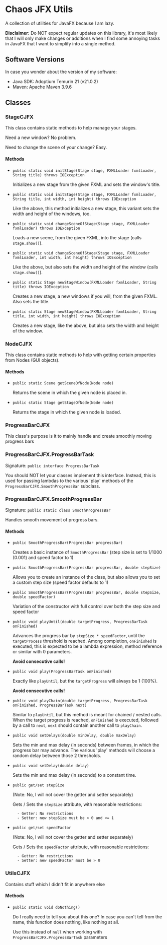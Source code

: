 # Chaos JFX Utils
A collection of utilities for JavaFX because I am lazy.

**Disclaimer:** Do NOT expect regular updates on this library, it's most likely that I will only make changes or additions
when I find some annoying tasks in JavaFX that I want to simplify into a single method.


## Software Versions
In case you wonder about the version of my software:
- Java SDK: Adoptium Temurin 21 (v21.0.2)
- Maven: Apache Maven 3.9.6


## Classes

### StageCJFX
This class contains static methods to help manage your stages.

Need a new window? No problem.

Need to change the scene of your change? Easy.

#### Methods

- `public static void initStage(Stage stage, FXMLLoader fxmlLoader, String title) throws IOException`

	Initializes a new stage from the given FXML and sets the window's title.


- `public static void initStage(Stage stage, FXMLLoader fxmlLoader, String title, int width, int height) throws IOException`

	Like the above, this method initializes a new stage, this variant sets the width and height of the windows, too.


- `public static void changeSceneOfStage(Stage stage, FXMLLoader fxmlLoader) throws IOException`

	Loads a new scene, from the given FXML, into the stage (calls `stage.show()`).


- `public static void changeSceneOfStage(Stage stage, FXMLLoader fxmlLoader, int width, int height) throws IOException`

	Like the above, but also sets the width and height of the window (calls `stage.show()`).


- `public static Stage newStageWindow(FXMLLoader fxmlLoader, String title) throws IOException`

	Creates a new stage, a new windows if you will, from the given FXML. Also sets the title.


- `public static Stage newStageWindow(FXMLLoader fxmlLoader, String title, int width, int height) throws IOException`

	Creates a new stage, like the above, but also sets the width and height of the window.


### NodeCJFX
This class contains static methods to help with getting certain properties from Nodes (GUI objects).

#### Methods

- `public static Scene getSceneOfNode(Node node)`

	Returns the scene in which the given node is placed in.


- `public static Stage getStageOfNode(Node node)`

	Returns the stage in which the given node is loaded.


### ProgressBarCJFX
This class's purpose is it to mainly handle and create smoothly moving progress bars


### ProgressBarCJFX.ProgressBarTask
Signature: `public interface ProgressBarTask`

You should NOT let your classes implement this interface. Instead, this is used for passing lambdas
to the various 'play' methods of the `ProgressBarCJFX.SmoothProgressBar` subclass.


### ProgressBarCJFX.SmoothProgressBar
Signature: `public static class SmoothProgressBar`

Handles smooth movement of progress bars.


#### Methods

- `public SmoothProgressBar(ProgressBar progressBar)`

	Creates a basic instance of `SmoothProgressBar` (step size is set to 1/1000 (0.001) and speed factor to 1)


- `public SmoothProgressBar(ProgressBar progressBar, double stepSize)`

	Allows you to create an instance of the class, but also allows you to set a custom step size (speed factor defaults to 1)


- `public SmoothProgressBar(ProgressBar progressBar, double stepSize, double speedFactor)`

	Variation of the constructor with full control over both the step size and speed factor


- `public void playUntil(double targetProgress, ProgressBarTask onFinished)`

	Advances the progress bar by `stepSize * speedFactor`, until the `targetProcess` threshold is reached.
	Among completion, `onFinished` is executed, this is expected to be a lambda expression, method reference or similar with 0 parameters.

	**Avoid consecutive calls!**


- `public void play(ProgressBarTask onFinished)`

	Exactly like `playUntil`, but the `targetProgress` will always be 1 (100%).

  **Avoid consecutive calls!**


- `public void playChain(double targetProgress, ProgressBarTask onFinished, ProgressBarTask next)`

	Similar to `playUntil`, but this method is meant for chained / nested calls.
	When the target progress is reached, `onFinished` is executed, followed by a call to `next`,
	`next` should contain another call to `playChain`.


- `public void setDelays(double minDelay, double maxDelay)`

	Sets the min and max delay (in seconds) between frames, in which the progress bar may advance.
  	The various 'play' methods will choose a random delay between those 2 thresholds.


- `public void setDelay(double delay)`

	Sets the min and max delay (in seconds) to a constant time.


- `public get/set stepSize`

	(Note: No, I will not cover the getter and setter separately)

	Gets / Sets the `stepSize` attribute, with reasonable restrictions:

		- Getter: No restrictions
		- Setter: new stepSize must be > 0 and <= 1


- `public get/set speedFactor`

	(Note: No, I will not cover the getter and setter separately)

	Gets / Sets the `speedFactor` attribute, with reasonable restrictions:

		- Getter: No restrictions
		- Setter: new speedFactor must be > 0



### UtilsCJFX
Contains stuff which I didn't fit in anywhere else

#### Methods

- `public static void doNothing()`

	Do I really need to tell you about this one?
	In case you can't tell from the name, this function does nothing, like nothing at all.

	Use this instead of `null` when working with `ProgressBarCJFX.ProgressBarTask` parameters
